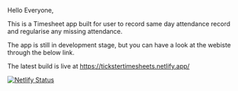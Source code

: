 Hello Everyone,

This is a Timesheet app built for user to record same day attendance record and regularise any missing attendance.

The app is still in development stage, but you can have a look at the webiste through the below link.

The latest build is live at https://tickstertimesheets.netlify.app/

[![Netlify Status](https://api.netlify.com/api/v1/badges/9a0511fe-ce3e-4004-aa48-e5a24a406293/deploy-status)](https://app.netlify.com/sites/tickstertimesheets/deploys)
